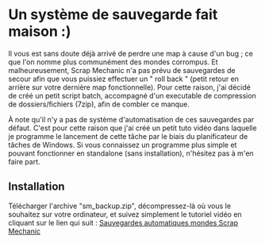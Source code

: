 # Un système de sauvegarde fait maison :)

Il vous est sans doute déjà arrivé de perdre une map à cause d'un bug ; ce que l'on nomme plus communément des mondes corrompus. Et malheureusement, Scrap Mechanic n'a pas prévu de sauvegardes de secour afin que vous puissiez effectuer un " roll back " (petit retour en arrière sur votre dernière map fonctionnelle). Pour cette raison, j'ai décidé de créé un petit script batch, accompagné d'un executable de compression de dossiers/fichiers (7zip), afin de combler ce manque.

À note qu'il n'y a pas de système d'automatisation de ces sauvegardes par défaut. C'est pour cette raison que j'ai créé un petit tuto vidéo dans laquelle je programme le lancement de cette tâche par le biais du planificateur de tâches de Windows. Si vous connaissez un programme plus simple et pouvant fonctionner en standalone (sans installation), n'hésitez pas à m'en faire part.

## Installation

Télécharger l'archive "sm_backup.zip", décompressez-là où vous le souhaitez sur votre ordinateur, et suivez simplement le tutoriel vidéo en cliquant sur le lien qui suit : [Sauvegardes automatiques mondes Scrap Mechanic](https://youtu.be/K--BMoXoZwk)

